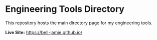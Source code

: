 # Engineering Tools Directory

This repository hosts the main directory page for my engineering tools.

**Live Site:** https://bell-jamie.github.io/
